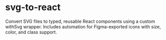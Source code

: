 # svg-to-react
Convert SVG files to typed, reusable React components using a custom withSvg wrapper. Includes automation for Figma-exported icons with size, color, and class support.
